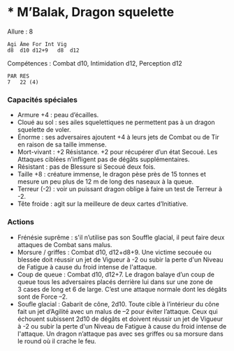 # * M’Balak, Dragon squelette

Allure : 8

	Agi	Âme	For	Int	Vig
	d8	d10	d12+9	d8	d12

Compétences : Combat d10, Intimidation d12, Perception d12

	PAR	RES
	7	22 (4)

### Capacités spéciales
- Armure +4 : peau d’écailles.
- Cloué au sol : ses ailes squelettiques ne permettent pas à un dragon squelette de voler.
- Énorme : ses adversaires ajoutent +4 à leurs jets de Combat ou de Tir en raison de sa taille immense.
- Mort-vivant : +2 Résistance. +2 pour récupérer d’un état Secoué. Les Attaques ciblées n’infligent pas de dégâts supplémentaires.
- Résistant : pas de Blessure si Secoué deux fois.
- Taille +8 : créature immense, le dragon pèse près de 15 tonnes et mesure un peu plus de 12 m de long des naseaux à la queue.
- Terreur (-2) : voir un puissant dragon oblige à faire un test de Terreur à -2.
- Tête froide : agit sur la meilleure de deux cartes d’Initiative.

### Actions
- Frénésie suprême : s'il n’utilise pas son Souffle glacial, il peut faire deux attaques de Combat sans malus.
- Morsure / griffes : Combat d10, d12+d8+9. Une victime secouée ou blessée doit réussir un jet de Vigueur à -2 ou subir la perte d'un Niveau de Fatigue à cause du froid intense de l'attaque.
- Coup de queue : Combat d10, d12+7. Le dragon balaye d’un coup de queue tous les adversaires placés derrière lui dans sur une zone de 3 cases de long et 6 de large. C’est une attaque normale dont les dégâts sont de Force –2.
- Soufle glacial :	Gabarit de cône, 2d10. Toute cible à l’intérieur du cône fait un jet d’Agilité avec un malus de –2 pour éviter l’attaque. Ceux qui échouent subissent 2d10 de dégâts et doivent réussir un jet de Vigueur à -2 ou subir la perte d'un Niveau de Fatigue à cause du froid intense de l'attaque. Un dragon n’attaque pas avec ses griffes ou sa morsure dans le round où il crache le feu.
